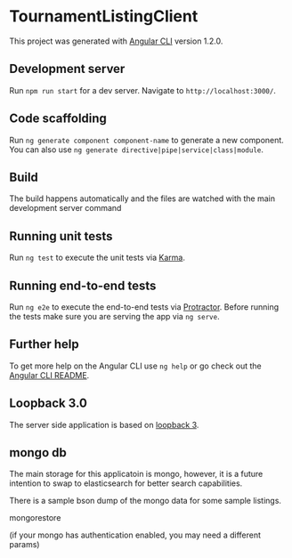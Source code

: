 # TournamentListingClient

This project was generated with [Angular CLI](https://github.com/angular/angular-cli) version 1.2.0.

## Development server

Run `npm run start` for a dev server. Navigate to `http://localhost:3000/`. 

## Code scaffolding

Run `ng generate component component-name` to generate a new component. You can also use `ng generate directive|pipe|service|class|module`.

## Build

The build happens automatically and the files are watched with the main development server command

## Running unit tests

Run `ng test` to execute the unit tests via [Karma](https://karma-runner.github.io).

## Running end-to-end tests

Run `ng e2e` to execute the end-to-end tests via [Protractor](http://www.protractortest.org/).
Before running the tests make sure you are serving the app via `ng serve`.

## Further help

To get more help on the Angular CLI use `ng help` or go check out the [Angular CLI README](https://github.com/angular/angular-cli/blob/master/README.md).

## Loopback 3.0 ##

The server side application is based on [loopback 3](http://loopback.io).  

## mongo db ##

The main storage for this applicatoin is mongo, however, it is a future intention to swap to elasticsearch for
better search capabilities.

There is a sample bson dump of the mongo data for some sample listings.

mongorestore

(if your mongo has authentication enabled, you may need a different params)

